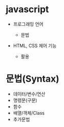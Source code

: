 # javascript

- 프로그래밍 언어
  - 문법

- HTML, CSS 제어 기능
  - 활용

# 문법(Syntax)

  - 데이터/변수/연산
  - 명령문(구문)
  - 함수
  - 배열/객체/Class
  - 추가문법
  